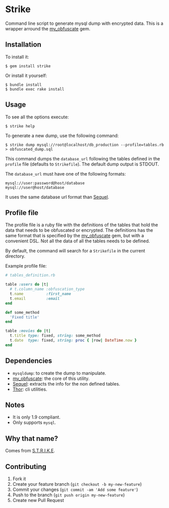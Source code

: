 # Strike

Command line script to generate mysql dump with encrypted data.
This is a wrapper arround the [my_obfuscate][my_obfuscate] gem.

## Installation

To install it:

    $ gem install strike

Or install it yourself:

    $ bundle install
    $ bundle exec rake install

## Usage

To see all the options execute:

    $ strike help

To generate a new dump, use the following command:

    $ strike dump mysql://root@localhost/db_production --profile=tables.rb > obfuscated_dump.sql

This command dumps the `database_url` following the tables defined in the `profile`
file (defaults to `Strikefile`). The default dump output is STDOUT.

The `database_url` must have one of the following formats:

    mysql://user:password@host/database
    mysql://user@host/database

It uses the same database url format than [Sequel][sequel].

## Profile file

The profile file is a ruby file with the definitions of the tables that hold
the data that needs to be obfuscated or encrypted. The definitions has
the same format that is specified by the [my_obfuscate][my_obfuscate] gem,
but with a convenient DSL. Not all the data of all the tables needs
to be defined.

By default, the command will search for a `Strikefile` in the current directory.

Example profile file:

```ruby
# tables_definition.rb

table :users do |t|
  # t.column_name :obfuscation_type
  t.name          :first_name
  t.email         :email
end

def some_method
  'Fixed title'
end

table :movies do |t|
  t.title type: fixed, string: some_method
  t.date  type: fixed, string: proc { |row| DateTime.now }
end
```

## Dependencies

* `mysqldump`: to create the dump to manipulate.
* [my_obfuscate][my_obfuscate]: the core of this utility.
* [Sequel][sequel]: extracts the info for the non defined tables.
* [Thor][thor]: cli utilities.

## Notes

* It is only 1.9 compliant.
* Only supports `mysql`.

## Why that name?

Comes from [S.T.R.I.K.E][strike].

## Contributing

1. Fork it
2. Create your feature branch (`git checkout -b my-new-feature`)
3. Commit your changes (`git commit -am 'Add some feature'`)
4. Push to the branch (`git push origin my-new-feature`)
5. Create new Pull Request

[my_obfuscate]: https://github.com/jbraeuer/my_obfuscate/
[sequel]: http://sequel.rubyforge.org/
[thor]: https://github.com/wycats/thor
[strike]: http://en.wikipedia.org/wiki/S.T.R.I.K.E
